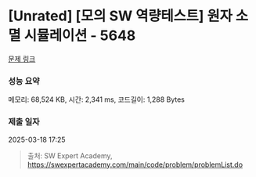 # [Unrated] [모의 SW 역량테스트] 원자 소멸 시뮬레이션 - 5648 

[문제 링크](https://swexpertacademy.com/main/code/problem/problemDetail.do?contestProbId=AWXRFInKex8DFAUo) 

### 성능 요약

메모리: 68,524 KB, 시간: 2,341 ms, 코드길이: 1,288 Bytes

### 제출 일자

2025-03-18 17:25



> 출처: SW Expert Academy, https://swexpertacademy.com/main/code/problem/problemList.do